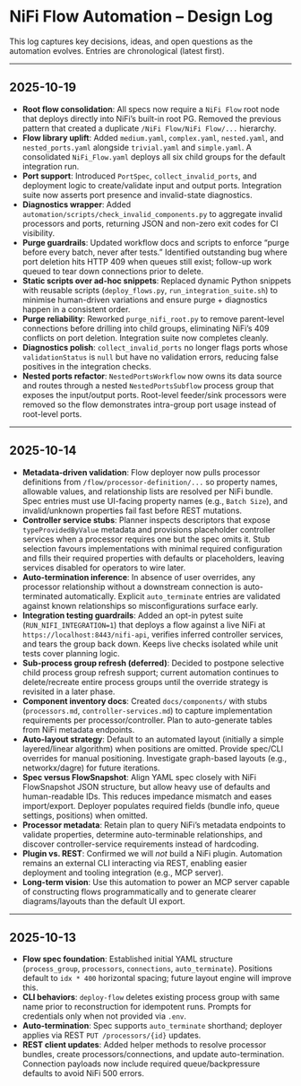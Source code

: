 # NiFi Flow Automation – Design Log

This log captures key decisions, ideas, and open questions as the automation evolves. Entries are chronological (latest first).

---
## 2025-10-19
- **Root flow consolidation**: All specs now require a `NiFi Flow` root node that deploys directly into NiFi’s built-in root PG. Removed the previous pattern that created a duplicate `/NiFi Flow/NiFi Flow/...` hierarchy.
- **Flow library uplift**: Added `medium.yaml`, `complex.yaml`, `nested.yaml`, and `nested_ports.yaml` alongside `trivial.yaml` and `simple.yaml`. A consolidated `NiFi_Flow.yaml` deploys all six child groups for the default integration run.
- **Port support**: Introduced `PortSpec`, `collect_invalid_ports`, and deployment logic to create/validate input and output ports. Integration suite now asserts port presence and invalid-state diagnostics.
- **Diagnostics wrapper**: Added `automation/scripts/check_invalid_components.py` to aggregate invalid processors and ports, returning JSON and non-zero exit codes for CI visibility.
- **Purge guardrails**: Updated workflow docs and scripts to enforce “purge before every batch, never after tests.” Identified outstanding bug where port deletion hits HTTP 409 when queues still exist; follow-up work queued to tear down connections prior to delete.
- **Static scripts over ad-hoc snippets**: Replaced dynamic Python snippets with reusable scripts (`deploy_flows.py`, `run_integration_suite.sh`) to minimise human-driven variations and ensure purge + diagnostics happen in a consistent order.
- **Purge reliability**: Reworked `purge_nifi_root.py` to remove parent-level connections before drilling into child groups, eliminating NiFi’s 409 conflicts on port deletion. Integration suite now completes cleanly.
- **Diagnostics polish**: `collect_invalid_ports` no longer flags ports whose `validationStatus` is `null` but have no validation errors, reducing false positives in the integration checks.
- **Nested ports refactor**: `NestedPortsWorkflow` now owns its data source and routes through a nested `NestedPortsSubflow` process group that exposes the input/output ports. Root-level feeder/sink processors were removed so the flow demonstrates intra-group port usage instead of root-level ports.

---
## 2025-10-14
- **Metadata-driven validation**: Flow deployer now pulls processor definitions from `/flow/processor-definition/...` so property names, allowable values, and relationship lists are resolved per NiFi bundle. Spec entries must use UI-facing property names (e.g., `Batch Size`), and invalid/unknown properties fail fast before REST mutations.
- **Controller service stubs**: Planner inspects descriptors that expose `typeProvidedByValue` metadata and provisions placeholder controller services when a processor requires one but the spec omits it. Stub selection favours implementations with minimal required configuration and fills their required properties with defaults or placeholders, leaving services disabled for operators to wire later.
- **Auto-termination inference**: In absence of user overrides, any processor relationship without a downstream connection is auto-terminated automatically. Explicit `auto_terminate` entries are validated against known relationships so misconfigurations surface early.
- **Integration testing guardrails**: Added an opt-in pytest suite (`RUN_NIFI_INTEGRATION=1`) that deploys a flow against a live NiFi at `https://localhost:8443/nifi-api`, verifies inferred controller services, and tears the group back down. Keeps live checks isolated while unit tests cover planning logic.
- **Sub-process group refresh (deferred)**: Decided to postpone selective child process group refresh support; current automation continues to delete/recreate entire process groups until the override strategy is revisited in a later phase.
- **Component inventory docs**: Created `docs/components/` with stubs (`processors.md`, `controller-services.md`) to capture implementation requirements per processor/controller. Plan to auto-generate tables from NiFi metadata endpoints.
- **Auto-layout strategy**: Default to an automated layout (initially a simple layered/linear algorithm) when positions are omitted. Provide spec/CLI overrides for manual positioning. Investigate graph-based layouts (e.g., networkx/dagre) for future iterations.
- **Spec versus FlowSnapshot**: Align YAML spec closely with NiFi FlowSnapshot JSON structure, but allow heavy use of defaults and human-readable IDs. This reduces impedance mismatch and eases import/export. Deployer populates required fields (bundle info, queue settings, positions) when omitted.
- **Processor metadata**: Retain plan to query NiFi’s metadata endpoints to validate properties, determine auto-terminable relationships, and discover controller-service requirements instead of hardcoding.
- **Plugin vs. REST**: Confirmed we will *not* build a NiFi plugin. Automation remains an external CLI interacting via REST, enabling easier deployment and tooling integration (e.g., MCP server).
- **Long-term vision**: Use this automation to power an MCP server capable of constructing flows programmatically and to generate clearer diagrams/layouts than the default UI export.

---
## 2025-10-13
- **Flow spec foundation**: Established initial YAML structure (`process_group`, `processors`, `connections`, `auto_terminate`). Positions default to `idx * 400` horizontal spacing; future layout engine will improve this.
- **CLI behaviors**: `deploy-flow` deletes existing process group with same name prior to reconstruction for idempotent runs. Prompts for credentials only when not provided via `.env`.
- **Auto-termination**: Spec supports `auto_terminate` shorthand; deployer applies via REST `PUT /processors/{id}` updates.
- **REST client updates**: Added helper methods to resolve processor bundles, create processors/connections, and update auto-termination. Connection payloads now include required queue/backpressure defaults to avoid NiFi 500 errors.
